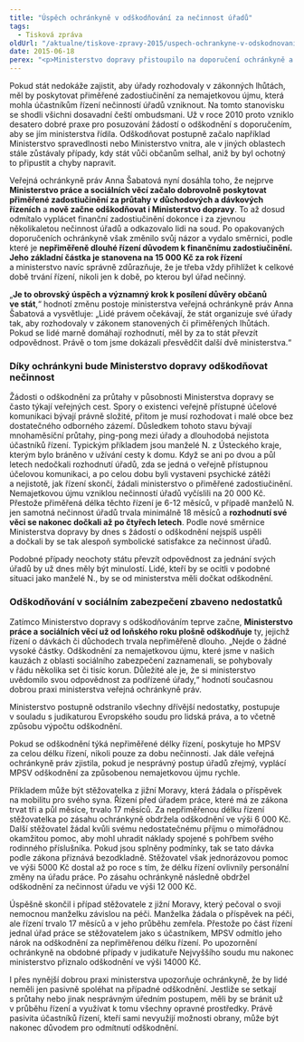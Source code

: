 ```yaml
---
title: "Úspěch ochránkyně v odškodňování za nečinnost úřadů"
tags:
  - Tisková zpráva
oldUrl: "/aktualne/tiskove-zpravy-2015/uspech-ochrankyne-v-odskodnovani-za-necinnost-uradu"
date: 2015-06-18
perex: "<p>Ministerstvo dopravy přistoupilo na doporučení ochránkyně a začne lidi odškodňovat za nečinnost úřadů. Po Ministerstvu práce a sociálních věcí, které od loňského roku dobrovolně odškodňuje za nesprávný úřední postup, tak ochránkyně dosáhla dalšího úspěchu ve prospěch lidí, kteří měsíce i roky marně čekali na úřední rozhodnutí ve své věci a celou dobu museli žít v nejistotě a stresu.</p>"
---
```


<!-- imported from the old website -->

<p>Pokud stát nedokáže zajistit, aby úřady rozhodovaly v zákonných lhůtách, měl by poskytovat přiměřené zadostiučinění za nemajetkovou újmu, která mohla účastníkům řízení nečinností úřadů vzniknout. Na tomto stanovisku se shodli všichni dosavadní čeští ombudsmani. Už v roce 2010 proto vzniklo desatero dobré praxe pro posuzování žádostí o odškodnění s doporučením, aby se jím ministerstva řídila. Odškodňovat postupně začalo například Ministerstvo spravedlnosti nebo Ministerstvo vnitra, ale v jiných oblastech stále zůstávaly případy, kdy stát vůči občanům selhal, aniž by byl ochotný to připustit a chyby napravit.</p><p>Veřejná ochránkyně práv Anna Šabatová nyní dosáhla toho, že nejprve <strong>Ministerstvo práce a sociálních věcí začalo dobrovolně poskytovat přiměřené zadostiučinění za průtahy v důchodových a dávkových řízeních</strong> a <strong>nově začne odškodňovat i Ministerstvo dopravy</strong>. To až dosud odmítalo vyplácet finanční zadostiučinění dokonce i za zjevnou několikaletou nečinnost úřadů a odkazovalo lidi na soud. Po opakovaných doporučeních ochránkyně však změnilo svůj názor a vydalo směrnici, podle které je <strong>nepřiměřeně dlouhé řízení důvodem k finančnímu zadostiučinění. Jeho základní částka je stanovena na 15 000 Kč za rok řízení</strong> a ministerstvo navíc správně zdůrazňuje, že je třeba vždy přihlížet k celkové době trvání řízení, nikoli jen k době, po kterou byl úřad nečinný.</p><p>„<strong>Je to obrovský úspěch a významný krok k posílení důvěry občanů ve stát</strong>,“ hodnotí změnu postoje ministerstva veřejná ochránkyně práv Anna Šabatová a vysvětluje: „Lidé právem očekávají, že stát organizuje své úřady tak, aby rozhodovaly v zákonem stanovených či přiměřených lhůtách. Pokud se lidé marně domáhají rozhodnutí, měl by za to stát převzít odpovědnost. Právě o tom jsme dokázali přesvědčit další dvě ministerstva.“</p><h3>Díky ochránkyni bude Ministerstvo dopravy odškodňovat nečinnost</h3><p>Žádosti o odškodnění za průtahy v působnosti Ministerstva dopravy se často týkají veřejných cest. Spory o existenci veřejně přístupné účelové komunikaci bývají právně složité, přitom je musí rozhodovat i malé obce bez dostatečného odborného zázemí. Důsledkem tohoto stavu bývají mnohaměsíční průtahy, ping-pong mezi úřady a dlouhodobá nejistota účastníků řízení. Typickým příkladem jsou manželé N. z Ústeckého kraje, kterým bylo bráněno v užívání cesty k domu. Když se ani po dvou a půl letech nedočkali rozhodnutí úřadů, zda se jedná o veřejně přístupnou účelovou komunikaci, a po celou dobu byli vystaveni psychické zátěži a nejistotě, jak řízení skončí, žádali ministerstvo o přiměřené zadostiučinění. Nemajetkovou újmu vzniklou nečinností úřadů vyčíslili na 20 000 Kč. Přestože přiměřená délka těchto řízení je 6-12 měsíců, v případě manželů N. jen samotná nečinnost úřadů trvala minimálně 18 měsíců a <strong>rozhodnutí své věci se nakonec dočkali až po čtyřech letech</strong>. Podle nové směrnice Ministerstva dopravy by dnes s žádostí o odškodnění nejspíš uspěli a dočkali by se tak alespoň symbolické satisfakce za nečinnost úřadů. </p><p>Podobné případy neochoty státu převzít odpovědnost za jednání svých úřadů by už dnes měly být minulostí. Lidé, kteří by se ocitli v podobné situaci jako manželé N., by se od ministerstva měli dočkat odškodnění.</p><h3>Odškodňování v sociálním zabezpečení zbaveno nedostatků</h3><p>Zatímco Ministerstvo dopravy s odškodňováním teprve začne, <strong>Ministerstvo práce a sociálních věcí už od loňského roku plošně odškodňuje</strong> ty, jejichž řízení o dávkách či důchodech trvala nepřiměřeně dlouho. „Nejde o žádné vysoké částky. Odškodnění za nemajetkovou újmu, které jsme v našich kauzách z oblasti sociálního zabezpečení zaznamenali, se pohybovaly v řádu několika set či tisíc korun. Důležité ale je, že si ministerstvo uvědomilo svou odpovědnost za podřízené úřady,“ hodnotí současnou dobrou praxi ministerstva veřejná ochránkyně práv. </p><p>Ministerstvo postupně odstranilo všechny dřívější nedostatky, postupuje v souladu s judikaturou Evropského soudu pro lidská práva, a to včetně způsobu výpočtu odškodnění. </p><p>Pokud se odškodnění týká nepřiměřené délky řízení, poskytuje ho MPSV za celou délku řízení, nikoli pouze za dobu nečinnosti. Jak dále veřejná ochránkyně práv zjistila, pokud je nesprávný postup úřadů zřejmý, vyplácí MPSV odškodnění za způsobenou nemajetkovou újmu rychle.</p><p>Příkladem může být stěžovatelka z jižní Moravy, která žádala o příspěvek na mobilitu pro svého syna. Řízení před úřadem práce, které má ze zákona trvat tři a půl měsíce, trvalo 17 měsíců. Za nepřiměřenou délku řízení stěžovatelka po zásahu ochránkyně obdržela odškodnění ve výši 6 000 Kč. Další stěžovatel žádal kvůli svému nedostatečnému příjmu o mimořádnou okamžitou pomoc, aby mohl uhradit náklady spojené s pohřbem svého rodinného příslušníka. Pokud jsou splněny podmínky, tak se tato dávka podle zákona přiznává bezodkladně. Stěžovatel však jednorázovou pomoc ve výši 5000 Kč dostal až po roce s tím, že délku řízení ovlivnily personální změny na úřadu práce. Po zásahu ochránkyně následně obdržel odškodnění za nečinnost úřadu ve výši 12 000 Kč.</p><p>Úspěšně skončil i případ stěžovatele z jižní Moravy, který pečoval o svoji nemocnou manželku závislou na péči. Manželka žádala o příspěvek na péči, ale řízení trvalo 17 měsíců a v jeho průběhu zemřela. Přestože po část řízení jednal úřad práce se stěžovatelem jako s účastníkem, MPSV odmítlo jeho nárok na odškodnění za nepřiměřenou délku řízení. Po upozornění ochránkyně na obdobné případy v judikatuře Nejvyššího soudu mu nakonec ministerstvo přiznalo odškodnění ve výši 14000 Kč.</p>I přes nynější dobrou praxi ministerstva upozorňuje ochránkyně, že by lidé neměli jen pasivně spoléhat na případné odškodnění. Jestliže se setkají s průtahy nebo jinak nesprávným úředním postupem, měli by se bránit už v průběhu řízení a využívat k tomu všechny opravné prostředky. Právě pasivita účastníků řízení, kteří sami nevyužijí možnosti obrany, může být nakonec důvodem pro odmítnutí odškodnění.
